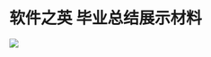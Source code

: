 # 软件之英 毕业总结展示材料

![](https://github.com/xueenze/Html5/blob/master/h5_ruanjianzhiying/src/%E6%AF%95%E4%B8%9A%E6%80%BB%E7%BB%93.png)

